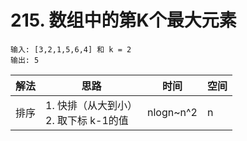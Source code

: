 # 215. 数组中的第K个最大元素

```
输入: [3,2,1,5,6,4] 和 k = 2
输出: 5
```

| 解法 | 思路                                       | 时间      | 空间 |
| ---- | ------------------------------------------ | --------- | ---- |
| 排序 | 1. 快排（从大到小）<br />2. 取下标 k-1的值 | nlogn~n^2 | n    |

